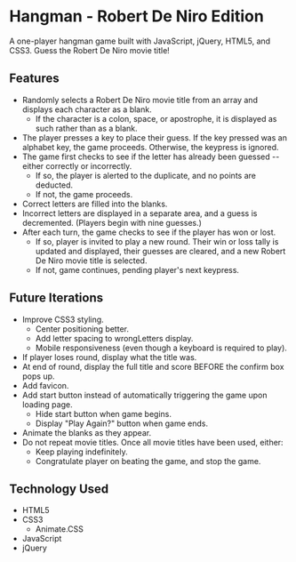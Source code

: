 # Hangman - Robert De Niro Edition

A one-player hangman game built with JavaScript, jQuery, HTML5, and CSS3. Guess the Robert De Niro movie title!

## Features

- Randomly selects a Robert De Niro movie title from an array and displays each character as a blank.
  - If the character is a colon, space, or apostrophe, it is displayed as such rather than as a blank.
- The player presses a key to place their guess. If the key pressed was an alphabet key, the game proceeds. Otherwise, the keypress is ignored.
- The game first checks to see if the letter has already been guessed -- either correctly or incorrectly.
  - If so, the player is alerted to the duplicate, and no points are deducted.
  - If not, the game proceeds.
- Correct letters are filled into the blanks.
- Incorrect letters are displayed in a separate area, and a guess is decremented. (Players begin with nine guesses.)
- After each turn, the game checks to see if the player has won or lost.
  - If so, player is invited to play a new round. Their win or loss tally is updated and displayed, their guesses are cleared, and a new Robert De Niro movie title is selected.
  - If not, game continues, pending player's next keypress.

## Future Iterations

- Improve CSS3 styling.
  - Center positioning better.
  - Add letter spacing to wrongLetters display.
  - Mobile responsiveness (even though a keyboard is required to play).
- If player loses round, display what the title was.
- At end of round, display the full title and score BEFORE the confirm box pops up.
- Add favicon.
- Add start button instead of automatically triggering the game upon loading page.
  - Hide start button when game begins.
  - Display "Play Again?" button when game ends.
- Animate the blanks as they appear.
- Do not repeat movie titles. Once all movie titles have been used, either:
  - Keep playing indefinitely.
  - Congratulate player on beating the game, and stop the game.

## Technology Used

- HTML5
- CSS3
  - Animate.CSS
- JavaScript
- jQuery